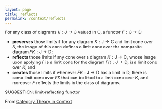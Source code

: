 ```yaml
---
layout: page
title: reflects
permalink: /context/reflects
---
```

 For any class of diagrams $K : \mathsf{J} \to \mathsf{C}$ valued in $\mathsf{C}$, a functor $F : \mathsf{C} \to \mathsf{D}$

-   **preserves** those limits if for any diagram $K : \mathsf{J} \to \mathsf{C}$ and limit cone over $K$, the image of this cone defines a limit cone over the composite diagram $FK : \mathsf{J} \to \mathsf{D}$;
-  **reflects** those limits  if any cone over a diagram $K : \mathsf{J} \to \mathsf{C}$, whose image upon applying $F$ is a limit cone for the diagram $FK : \mathsf{J} \to \mathsf{D}$, is a limit cone over $K$; and
-  **creates** those limits if whenever $FK : \mathsf{J} \to \mathsf{D}$ has a limit in $\mathsf{D}$, there is some limit cone over $FK$ that can be lifted to a limit cone over $K$, and moreover $F$ reflects the limits in the class of diagrams.



SUGGESTION: limit-reflecting functor

From [Category Theory in Context](https://mathgloss.github.io/MathGloss/context.html)